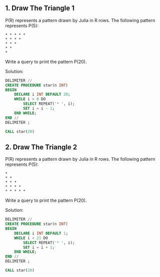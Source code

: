 ## 1. Draw The Triangle 1

P(R) represents a pattern drawn by Julia in R rows. The following pattern represents P(5):
```
* * * * * 
* * * * 
* * * 
* * 
*
```

Write a query to print the pattern P(20).

Solution: 

```sql
DELIMITER //
CREATE PROCEDURE star(n INT)
BEGIN
    DECLARE i INT DEFAULT 20;
    WHILE i > 0 DO
        SELECT REPEAT('* ', i);
        SET i = i - 1;
    END WHILE;
END //
DELIMITER ;

CALL star(20)
```

## 2. Draw The Triangle 2

P(R) represents a pattern drawn by Julia in R rows. The following pattern represents P(5):
```
* 
* * 
* * * 
* * * * 
* * * * *
```

Write a query to print the pattern P(20).

Solution: 

```sql
DELIMITER //
CREATE PROCEDURE star(n INT)
BEGIN
    DECLARE i INT DEFAULT 1;
    WHILE i < 21 DO
        SELECT REPEAT('* ', i);
        SET i = i + 1;
    END WHILE;
END //
DELIMITER ;

CALL star(20)
```
